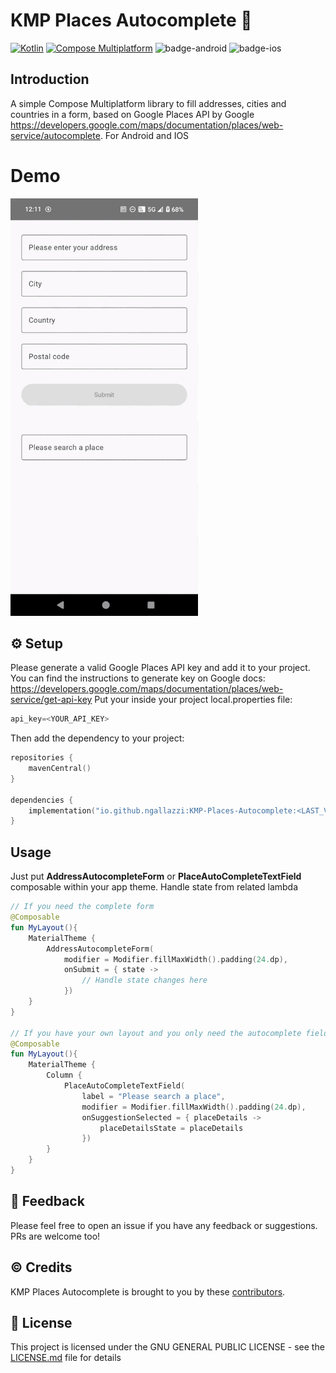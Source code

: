 # KMP Places Autocomplete 📌
[![Kotlin](https://img.shields.io/badge/kotlin-v2.0.20-blue.svg?logo=kotlin)](http://kotlinlang.org)
[![Compose Multiplatform](https://img.shields.io/badge/Compose%20Multiplatform-v1.7.1-blue)](https://github.com/JetBrains/compose-multiplatform)
![badge-android](http://img.shields.io/badge/platform-android-6EDB8D.svg?style=flat)
![badge-ios](http://img.shields.io/badge/platform-ios-CDCDCD.svg?style=flat)

## Introduction
A simple Compose Multiplatform library to fill addresses, cities and countries in a form, based on Google
Places API by
Google https://developers.google.com/maps/documentation/places/web-service/autocomplete.
For Android and IOS

# Demo
<img src="screenshots/app_demo.gif" width="300" alt="App Demo" />

## ⚙️ Setup
Please generate a valid Google Places API key and add it to your project. You can find the instructions to generate key on Google docs: https://developers.google.com/maps/documentation/places/web-service/get-api-key
Put your inside your project local.properties file:
```kotlin 
api_key=<YOUR_API_KEY>
```
Then add the dependency to your project:

```kotlin
repositories {
    mavenCentral()
}

dependencies {
    implementation("io.github.ngallazzi:KMP-Places-Autocomplete:<LAST_VERSION>")
}
```

## Usage
Just put **AddressAutocompleteForm** or **PlaceAutoCompleteTextField** composable within your app theme. Handle state from related lambda

```kotlin
// If you need the complete form
@Composable
fun MyLayout(){
    MaterialTheme {
        AddressAutocompleteForm(
            modifier = Modifier.fillMaxWidth().padding(24.dp),
            onSubmit = { state ->
                // Handle state changes here
            })
    }
}

// If you have your own layout and you only need the autocomplete field with its details
@Composable
fun MyLayout(){
    MaterialTheme {
        Column {
            PlaceAutoCompleteTextField(
                label = "Please search a place",
                modifier = Modifier.fillMaxWidth().padding(24.dp),
                onSuggestionSelected = { placeDetails ->
                    placeDetailsState = placeDetails
                })
        }
    }
}

```
## 💬 Feedback
Please feel free to open an issue if you have any feedback or suggestions. PRs are welcome too!

## ©️ Credits

KMP Places Autocomplete is brought to you by
these [contributors](https://github.com/ngallazzi/KMP-Places-Autocomplete/graphs/contributors).

## 📜 License

This project is licensed under the GNU GENERAL PUBLIC LICENSE - see
the [LICENSE.md](https://github.com/ngallazzi/KMP-Places-Autocomplete/blob/main/LICENSE) file for details
